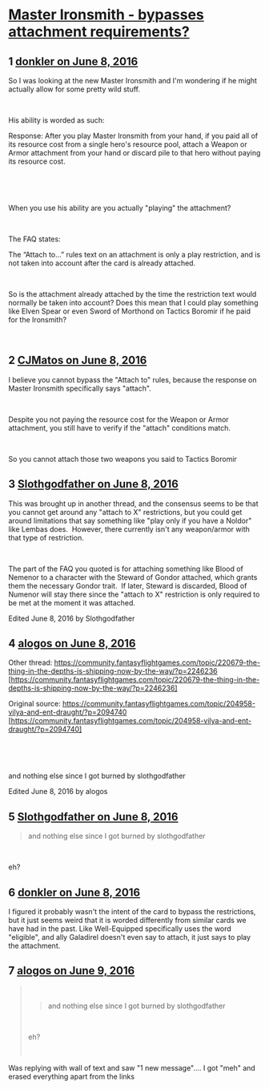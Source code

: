 # [Master Ironsmith - bypasses attachment requirements?](https://community.fantasyflightgames.com/topic/222067-master-ironsmith-bypasses-attachment-requirements/)

## 1 [donkler on June 8, 2016](https://community.fantasyflightgames.com/topic/222067-master-ironsmith-bypasses-attachment-requirements/?do=findComment&comment=2256467)

So I was looking at the new Master Ironsmith and I'm wondering if he might actually allow for some pretty wild stuff.

 

His ability is worded as such:

Response: After you play Master Ironsmith from your hand, if you paid all of its resource cost from a single hero's resource pool, attach a Weapon or Armor attachment from your hand or discard pile to that hero without paying its resource cost.

 

 

When you use his ability are you actually "playing" the attachment? 

 

The FAQ states:

The “Attach to...” rules text on an attachment is only a play restriction, and is not taken into account after the card is already attached.

 

So is the attachment already attached by the time the restriction text would normally be taken into account? Does this mean that I could play something like Elven Spear or even Sword of Morthond on Tactics Boromir if he paid for the Ironsmith?

 

## 2 [CJMatos on June 8, 2016](https://community.fantasyflightgames.com/topic/222067-master-ironsmith-bypasses-attachment-requirements/?do=findComment&comment=2256488)

I believe you cannot bypass the "Attach to" rules, because the response on Master Ironsmith specifically says "attach".

 

Despite you not paying the resource cost for the Weapon or Armor attachment, you still have to verify if the "attach" conditions match.

 

So you cannot attach those two weapons you said to Tactics Boromir

## 3 [Slothgodfather on June 8, 2016](https://community.fantasyflightgames.com/topic/222067-master-ironsmith-bypasses-attachment-requirements/?do=findComment&comment=2257414)

This was brought up in another thread, and the consensus seems to be that you cannot get around any "attach to X" restrictions, but you could get around limitations that say something like "play only if you have a Noldor" like Lembas does.  However, there currently isn't any weapon/armor with that type of restriction.

 

The part of the FAQ you quoted is for attaching something like Blood of Nemenor to a character with the Steward of Gondor attached, which grants them the necessary Gondor trait.  If later, Steward is discarded, Blood of Numenor will stay there since the "attach to X" restriction is only required to be met at the moment it was attached.

Edited June 8, 2016 by Slothgodfather

## 4 [alogos on June 8, 2016](https://community.fantasyflightgames.com/topic/222067-master-ironsmith-bypasses-attachment-requirements/?do=findComment&comment=2257423)

Other thread: https://community.fantasyflightgames.com/topic/220679-the-thing-in-the-depths-is-shipping-now-by-the-way/?p=2246236 [https://community.fantasyflightgames.com/topic/220679-the-thing-in-the-depths-is-shipping-now-by-the-way/?p=2246236]

Original source: https://community.fantasyflightgames.com/topic/204958-vilya-and-ent-draught/?p=2094740 [https://community.fantasyflightgames.com/topic/204958-vilya-and-ent-draught/?p=2094740]

 

 

and nothing else since I got burned by slothgodfather

Edited June 8, 2016 by alogos

## 5 [Slothgodfather on June 8, 2016](https://community.fantasyflightgames.com/topic/222067-master-ironsmith-bypasses-attachment-requirements/?do=findComment&comment=2257570)

> and nothing else since I got burned by slothgodfather

 

eh?

## 6 [donkler on June 8, 2016](https://community.fantasyflightgames.com/topic/222067-master-ironsmith-bypasses-attachment-requirements/?do=findComment&comment=2257618)

I figured it probably wasn't the intent of the card to bypass the restrictions, but it just seems weird that it is worded differently from similar cards we have had in the past. Like Well-Equipped specifically uses the word "eligible", and ally Galadirel doesn't even say to attach, it just says to play the attachment.

## 7 [alogos on June 9, 2016](https://community.fantasyflightgames.com/topic/222067-master-ironsmith-bypasses-attachment-requirements/?do=findComment&comment=2259377)

>  
> 
> > and nothing else since I got burned by slothgodfather
> 
>  
> 
> eh?
> 
>  

Was replying with wall of text and saw "1 new message".... I got "meh" and erased everything apart from the links

